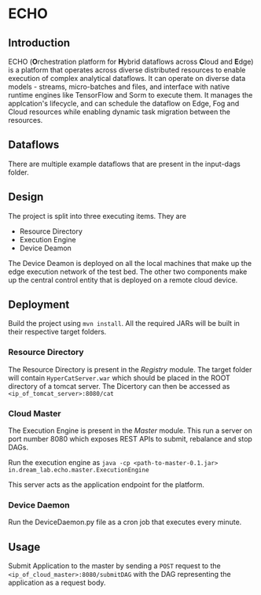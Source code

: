 # ECHO

## Introduction

ECHO (**O**rchestration platform for **H**ybrid dataflows across **C**loud and **E**dge) is a platform that operates across diverse distributed resources to enable execution of complex analytical dataflows. It can operate on diverse data models - streams, micro-batches and files, and interface with native runtime engines like TensorFlow and Sorm to execute them. It manages the applcation's lifecycle, and can schedule the dataflow on Edge, Fog and Cloud resources while enabling dynamic task migration between the resources. 

## Dataflows

<!--- Add example dataflows here? wait, there are examples in the thingy itself. -->
There are multiple example dataflows that are present in the input-dags folder.

## Design

The project is split into three executing items. They are

* Resource Directory
* Execution Engine
* Device Deamon

The Device Deamon is deployed on all the local machines that make up the edge execution network of the test bed. The other two components make up the central control entity that is deployed on a remote cloud device.

## Deployment

Build the project using `mvn install`. All the required JARs will be built in their respective target folders.

### Resource Directory

The Resource Directory is present in the *Registry* module. The target folder will contain `HyperCatServer.war` which should be placed in the ROOT directory of a tomcat server. The Dicertory can then be accessed as `<ip_of_tomcat_server>:8080/cat`
	
### Cloud Master 

The Execution Engine is present in the *Master* module. This run a server on port number 8080 which exposes REST APIs to submit, rebalance and stop DAGs.

Run the execution engine as `java -cp <path-to-master-0.1.jar> in.dream_lab.echo.master.ExecutionEngine`

This server acts as the application endpoint for the platform.

<!--- Add things about how to make POST requests. -->

### Device Daemon

<!--- Maybe here add the details about NiFi installation as well.-->
Run the DeviceDaemon.py file as a cron job that executes every minute. 

## Usage

Submit Application to the master by sending a `POST` request to the `<ip_of_cloud_master>:8080/submitDAG` with the DAG representing the application as a request body.

